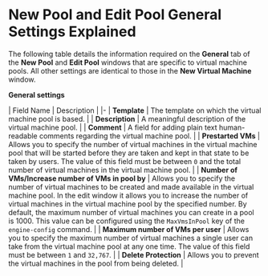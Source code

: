 # New Pool and Edit Pool General Settings Explained

The following table details the information required on the **General** tab of the **New Pool** and **Edit Pool** windows that are specific to virtual machine pools. All other settings are identical to those in the **New Virtual Machine** window.

**General settings**

| Field Name | Description |
|-
| **Template** | The template on which the virtual machine pool is based. |
| **Description** | A meaningful description of the virtual machine pool. |
| **Comment** | A field for adding plain text human-readable comments regarding the virtual machine pool. |
| **Prestarted VMs** | Allows you to specify the number of virtual machines in the virtual machine pool that will be started before they are taken and kept in that state to be taken by users. The value of this field must be between `0` and the total number of virtual machines in the virtual machine pool. |
| **Number of VMs/Increase number of VMs in pool by** | Allows you to specify the number of virtual machines to be created and made available in the virtual machine pool. In the edit window it allows you to increase the number of virtual machines in the virtual machine pool by the specified number. By default, the maximum number of virtual machines you can create in a pool is 1000. This value can be configured using the `MaxVmsInPool` key of the `engine-config` command. |
| **Maximum number of VMs per user** | Allows you to specify the maximum number of virtual machines a single user can take from the virtual machine pool at any one time. The value of this field must be between `1` and `32,767`. |
| **Delete Protection** | Allows you to prevent the virtual machines in the pool from being deleted. |
